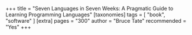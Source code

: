 +++
title = "Seven Languages in Seven Weeks: A Pragmatic Guide to Learning Programming Languages"
[taxonomies]
tags = [ "book", "software" ]
[extra]
pages = "300"
author = "Bruce Tate"
recommended = "Yes"
+++
